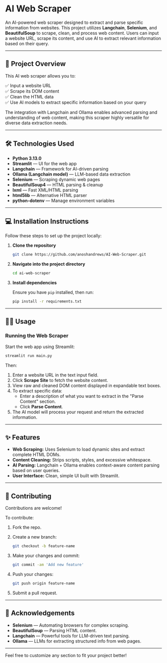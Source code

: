 # AI Web Scraper

An AI-powered web scraper designed to extract and parse specific information from websites. This project utilizes **Langchain**, **Selenium**, and **BeautifulSoup** to scrape, clean, and process web content. Users can input a website URL, scrape its content, and use AI to extract relevant information based on their query.

---

## 🚀 Project Overview

This AI web scraper allows you to:

✅ Input a website URL  
✅ Scrape its DOM content  
✅ Clean the HTML data  
✅ Use AI models to extract specific information based on your query  

The integration with Langchain and Ollama enables advanced parsing and understanding of web content, making this scraper highly versatile for diverse data extraction needs.

---

## 🛠️ Technologies Used

- **Python 3.13.0**
- **Streamlit** — UI for the web app
- **Langchain** — Framework for AI-driven parsing
- **Ollama (Langchain model)** — LLM-based data extraction
- **Selenium** — Scraping dynamic web pages
- **BeautifulSoup4** — HTML parsing & cleanup
- **lxml** — Fast XML/HTML parsing
- **html5lib** — Alternative HTML parser
- **python-dotenv** — Manage environment variables

---

## 💻 Installation Instructions

Follow these steps to set up the project locally:

1. **Clone the repository**

    ```bash
    git clone https://github.com/anoshandrews/AI-Web-Scraper.git
    ```

2. **Navigate into the project directory**

    ```bash
    cd ai-web-scraper
    ```

3. **Install dependencies**

    Ensure you have `pip` installed, then run:

    ```bash
    pip install -r requirements.txt
    ```

---

## 🧑‍💻 Usage

### Running the Web Scraper

Start the web app using Streamlit:

```bash
streamlit run main.py
```

Then:

1. Enter a website URL in the text input field.
2. Click **Scrape Site** to fetch the website content.
3. View raw and cleaned DOM content displayed in expandable text boxes.
4. To extract specific data:
   - Enter a description of what you want to extract in the "Parse Content" section.
   - Click **Parse Content**.
5. The AI model will process your request and return the extracted information.

---

## ✨ Features

- **Web Scraping:** Uses Selenium to load dynamic sites and extract complete HTML DOMs.
- **Content Cleaning:** Strips scripts, styles, and excessive whitespace.
- **AI Parsing:** Langchain + Ollama enables context-aware content parsing based on user queries.
- **User Interface:** Clean, simple UI built with Streamlit.

---

## 🤝 Contributing

Contributions are welcome!

To contribute:

1. Fork the repo.
2. Create a new branch:

    ```bash
    git checkout -b feature-name
    ```

3. Make your changes and commit:

    ```bash
    git commit -am 'Add new feature'
    ```

4. Push your changes:

    ```bash
    git push origin feature-name
    ```

5. Submit a pull request.

---

## 🙏 Acknowledgements

- **Selenium** — Automating browsers for complex scraping.
- **BeautifulSoup** — Parsing HTML content.
- **Langchain** — Powerful tools for LLM-driven text parsing.
- **Ollama** — LLMs for extracting structured info from web pages.

---

Feel free to customize any section to fit your project better!
